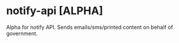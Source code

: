 # notify-api [ALPHA]
Alpha for notify API. Sends emails/sms/printed content on behalf of government.
